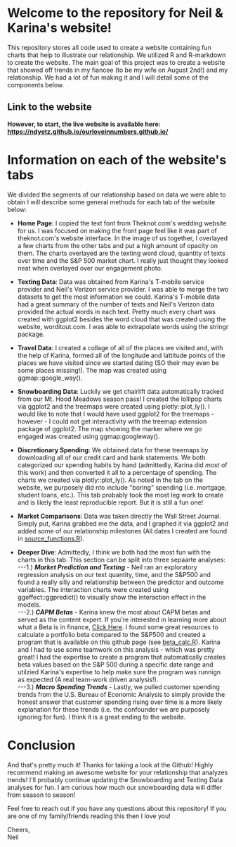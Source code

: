 # Welcome to the repository for Neil & Karina's website!

This repository stores all code used to create a website containing fun charts that help to illustrate our relationship. We utilized R and R-markdown to create the website. The main goal of this project was to create a website that showed off trends in my fiancee (to be my wife on August 2nd!) and my relationship. We had a lot of fun making it and I will detail some of the components below.

## Link to the website
**However, to start, the live website is available here: https://ndyetz.github.io/ourloveinnumbers.github.io/**

# Information on each of the website's tabs

We divided the segments of our relationship based on data we were able to obtain I will describe some general methods for each tab of the website below:

- **Home Page**: I copied the text font from Theknot.com's wedding website for us. I was focused on making the front page feel like it was part of theknot.com's website interface. In the image of us together, I overlayed a few charts from the other tabs and put a high amount of opacity on them. The charts overlayed are the texting word cloud, quantity of texts over time and the S&P 500 market chart. I really just thought they looked neat when overlayed over our engagement photo.
  
- **Texting Data**: Data was obtained from Karina's T-mobile service provider and Neil's Verizon service provider. I was able to merge the two datasets to get the most information we could. Karina's T-mobile data had a great summary of the number of texts and Neil's Verizon data provided the actual words in each text. Pretty much every chart was created with ggplot2 besides the word cloud that was created using the website, worditout.com. I was able to extrapolate words using the stringr package.
  
- **Travel Data**: I created a collage of all of the places we visited and, with the help of Karina, formed all of the longitude and lattitude points of the places we have visited since we started dating (SO their may even be some places missing!). The map was created using ggmap::google_way().
  
- **Snowboarding Data**: Luckily we get chairlift data automatically tracked from our Mt. Hood Meadows season pass! I created the lollipop charts via ggplot2 and the treemaps were created using plotly::plot_ly(). I would like to note that I would have used ggplot2 for the treemaps - however - I could not get interactivity with the treemap extension package of ggplot2. The map showing the marker where we go engaged was created using ggmap:googleway().
  
- **Discretionary Spending**: We obtained data for these treemaps by downloading all of our credit card and bank statements. We both categorized our spending habits by hand (admittedly, Karina did *most* of this work) and then converted it all to a percentage of spending. The charts we created via plotly::plot_ly(). As noted in the tab on the website, we purposely did nto include "boring" spending (i.e. mortgage, student loans, etc.). This tab probably took the most leg work to create and is likely the least reproducible report. But it is still a fun one!
  
- **Market Comparisons**: Data was taken directly the Wall Street Journal. Simply put, Karina grabbed me the data, and I graphed it via ggplot2 and added some of our relationship milestones (All dates I created are found in [source_functions.R](https://github.com/ndyetz/ourloveinnumbers.github.io/blob/main/source_functions.R)).
  
- **Deeper Dive**: Admittedly, I think we both had the most fun with the charts in this tab. This section can be split into three sepaarte analyses:
  ---1.) ***Market Prediction and Texting*** - Neil ran an exploratory regression analysis on our text quantity, time, and the S&P500 and found a really silly and relationship between the predictor and outcome variables. The interaction charts were created using ggeffect::ggpredict() to visually show the interaction effect in the models.  
  ---2.) ***CAPM Betas*** - Karina knew the most about CAPM betas and served as the content expert. If you're interested in learning more about what a Beta is in finance, [Click Here](https://corporatefinanceinstitute.com/resources/valuation/what-is-beta-guide/#:~:text=The%20beta%20(%CE%B2)%20of%20an,Asset%20Pricing%20Model%20(CAPM).). I found some great resources to calculate a portfolio beta compared to the S&P500 and created a program that is available on this github page (see [beta_calc.R](https://github.com/ndyetz/ourloveinnumbers.github.io/blob/main/beta_calc.R)). Karina and I had to use some teamwork on this analysis - which was pretty great! I had the expertise to create a program that automatically creates beta values based on the S&P 500 during a specific date range and utilzied Karina's expertise to help make sure the program was runnign as expected (A real team-work driven analysis!).  
  ---3.) ***Macro Spending Trends*** - Lastly, we pulled customer spending trends from the  U.S. Bureau of Economic Analysis to simply provide the honest answer that customer spending rising over time is a more likely explanation for these trends (i.e. the confounder we are purposely ignoring for fun). I think it is a great ending to the website.

# Conclusion
And that's pretty much it! Thanks for taking a look at the Github! Highly recommend making an awesome website for your relationship that analyzes trends! I'll probably continue updating the Snowboarding and Texting Data analyses for fun. I am curious how much our snowboarding data will differ from season to season! 

Feel free to reach out if you have any questions about this repository! If you are one of my family/friends reading this then I love you!

Cheers,  
Neil



